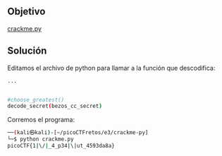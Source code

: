## Objetivo
[crackme.py](https://mercury.picoctf.net/static/be2ba466c6154e42c756bf737ddcecc3/crackme.py)

## Solución
Editamos el archivo de python para llamar a la función que descodifica:
```bash
...


#choose_greatest()
decode_secret(bezos_cc_secret)
```
Corremos el programa:
```bash
──(kali㉿kali)-[~/picoCTFretos/e3/crackme-py]
└─$ python crackme.py  
picoCTF{1|\/|_4_p34|\|ut_4593da8a}
```

